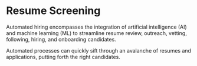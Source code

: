 # Resume Screening

Automated hiring encompasses the  integration of artificial intelligence (AI) and  machine learning (ML) to streamline  resume review, outreach, vetting, following,  hiring, and onboarding candidates.

Automated processes can quickly sift  through an avalanche of resumes and  applications, putting forth the right  candidates.
